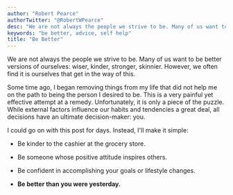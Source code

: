 ```yaml
---
author: "Robert Pearce"
authorTwitter: "@RobertWPearce"
desc: "We are not always the people we strive to be. Many of us want to be better versions of ourselves: wiser, kinder, stronger, skinnier. However, we often find it is ourselves that get in the way of this."
keywords: "be better, advice, self help"
title: "Be Better"
---
```


We are not always the people we strive to be. Many of us want to be better
versions of ourselves: wiser, kinder, stronger, skinnier. However, we often find
it is ourselves that get in the way of this.

Some time ago, I began removing things from my life that did not help me on the
path to being the person I desired to be. This is a very painful yet effective
attempt at a remedy. Unfortunately, it is only a piece of the puzzle. While
external factors influence our habits and tendencies a great deal, all decisions
have an ultimate decision-maker: you.

I could go on with this post for days. Instead, I'll make it simple:

* Be kinder to the cashier at the grocery store.

* Be someone whose positive attitude inspires others.

* Be confident in accomplishing your goals or lifestyle changes.

* __Be better than you were yesterday.__
